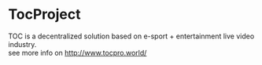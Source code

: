 # TocProject
TOC is a decentralized solution based on e-sport + entertainment live video industry. </br>
see more info on http://www.tocpro.world/
